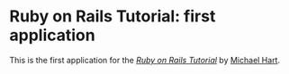 # Ruby on Rails Tutorial: first application

This is the first application for the 
[*Ruby on Rails Tutorial*](http://railstutorial.org/)
by [Michael Hart](http://michaelhart.com/).
